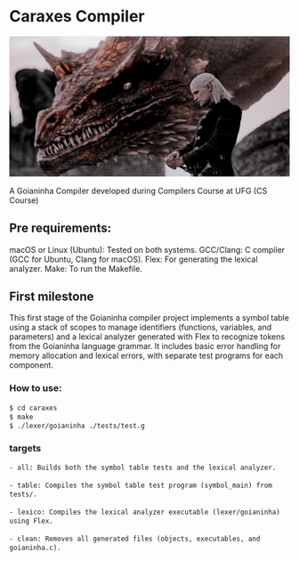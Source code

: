 # Caraxes Compiler

![Caraxes from HOTD](./etc/img/eou35gg7uqz91.jpg)

A Goianinha Compiler developed during Compilers Course at UFG (CS Course)

## Pre requirements:
macOS or Linux (Ubuntu): Tested on both systems.
GCC/Clang: C compiler (GCC for Ubuntu, Clang for macOS).
Flex: For generating the lexical analyzer.
Make: To run the Makefile.

## First milestone
This first stage of the Goianinha compiler project implements a symbol table using a stack of scopes to manage identifiers (functions, variables, and parameters) and a lexical analyzer generated with Flex to recognize tokens from the Goianinha language grammar. It includes basic error handling for memory allocation and lexical errors, with separate test programs for each component.

### How to use:
```
$ cd caraxes
$ make
$ ./lexer/goianinha ./tests/test.g
```

### targets
```
- all: Builds both the symbol table tests and the lexical analyzer.

- table: Compiles the symbol table test program (symbol_main) from tests/.

- lexico: Compiles the lexical analyzer executable (lexer/goianinha) using Flex.

- clean: Removes all generated files (objects, executables, and goianinha.c).
```